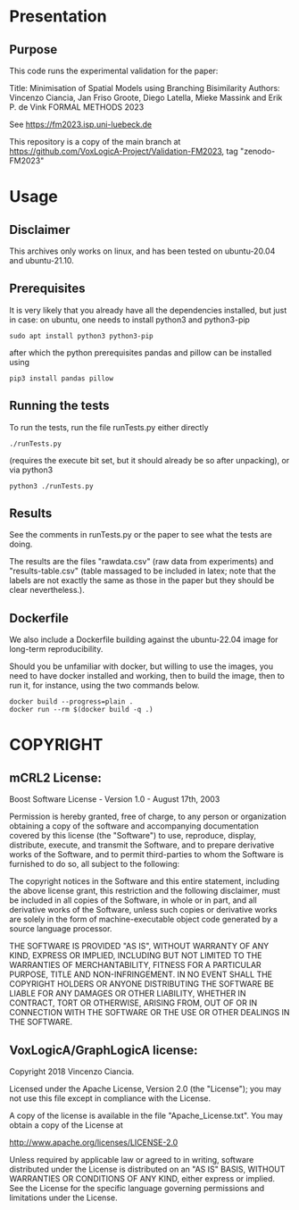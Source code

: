 # Presentation

## Purpose

This code runs the experimental validation for the paper:

Title: Minimisation of Spatial Models using Branching Bisimilarity
Authors: Vincenzo Ciancia, Jan Friso Groote, Diego Latella, Mieke Massink and Erik P. de Vink
FORMAL METHODS 2023 

See https://fm2023.isp.uni-luebeck.de

This repository is a copy of the main branch at https://github.com/VoxLogicA-Project/Validation-FM2023, tag "zenodo-FM2023"

# Usage

## Disclaimer

This archives only works on linux, and has been tested on ubuntu-20.04 and
ubuntu-21.10.

## Prerequisites

It is very likely that you already have all the dependencies installed, but just in
case: on ubuntu, one needs to install python3 and python3-pip

    sudo apt install python3 python3-pip 
    
after which the python prerequisites pandas and pillow can be installed using 

    pip3 install pandas pillow

## Running the tests

To run the tests, run the file runTests.py either directly

    ./runTests.py

(requires the execute bit set, but it should already be so after unpacking), or
via python3

    python3 ./runTests.py

## Results

See the comments in runTests.py or the paper to see what the tests are doing. 

The results are the files "rawdata.csv" (raw data from experiments) and
"results-table.csv" (table massaged to be included in latex; note that the
labels are not exactly the same as those in the paper but they should be clear
nevertheless.).

## Dockerfile

We also include a Dockerfile building against the ubuntu-22.04 image for
long-term reproducibility. 

Should you be unfamiliar with docker, but willing to use the images, you need to
have docker installed and working, then to build the image, then to run it, for
instance, using the two commands below.

    docker build --progress=plain .
    docker run --rm $(docker build -q .)

# COPYRIGHT

## mCRL2 License:

Boost Software License - Version 1.0 - August 17th, 2003

Permission is hereby granted, free of charge, to any person or organization
obtaining a copy of the software and accompanying documentation covered by
this license (the "Software") to use, reproduce, display, distribute,
execute, and transmit the Software, and to prepare derivative works of the
Software, and to permit third-parties to whom the Software is furnished to
do so, all subject to the following:

The copyright notices in the Software and this entire statement, including
the above license grant, this restriction and the following disclaimer,
must be included in all copies of the Software, in whole or in part, and
all derivative works of the Software, unless such copies or derivative
works are solely in the form of machine-executable object code generated by
a source language processor.

THE SOFTWARE IS PROVIDED "AS IS", WITHOUT WARRANTY OF ANY KIND, EXPRESS OR
IMPLIED, INCLUDING BUT NOT LIMITED TO THE WARRANTIES OF MERCHANTABILITY,
FITNESS FOR A PARTICULAR PURPOSE, TITLE AND NON-INFRINGEMENT. IN NO EVENT
SHALL THE COPYRIGHT HOLDERS OR ANYONE DISTRIBUTING THE SOFTWARE BE LIABLE
FOR ANY DAMAGES OR OTHER LIABILITY, WHETHER IN CONTRACT, TORT OR OTHERWISE,
ARISING FROM, OUT OF OR IN CONNECTION WITH THE SOFTWARE OR THE USE OR OTHER
DEALINGS IN THE SOFTWARE.

## VoxLogicA/GraphLogicA license:

Copyright 2018 Vincenzo Ciancia.

Licensed under the Apache License, Version 2.0 (the "License");
you may not use this file except in compliance with the License.

A copy of the license is available in the file "Apache_License.txt".
You may obtain a copy of the License at

  http://www.apache.org/licenses/LICENSE-2.0

Unless required by applicable law or agreed to in writing, software
distributed under the License is distributed on an "AS IS" BASIS,
WITHOUT WARRANTIES OR CONDITIONS OF ANY KIND, either express or implied.
See the License for the specific language governing permissions and
limitations under the License.

